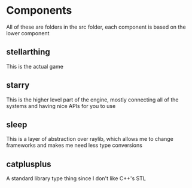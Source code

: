 # Components

All of these are folders in the src folder, each component is based on the lower component

## stellarthing

This is the actual game

## starry

This is the higher level part of the engine, mostly connecting all of the systems and having nice APIs for you to use

## sleep

This is a layer of abstraction over raylib, which allows me to change frameworks and makes me need less type conversions

## catplusplus

A standard library type thing since I don't like C++'s STL